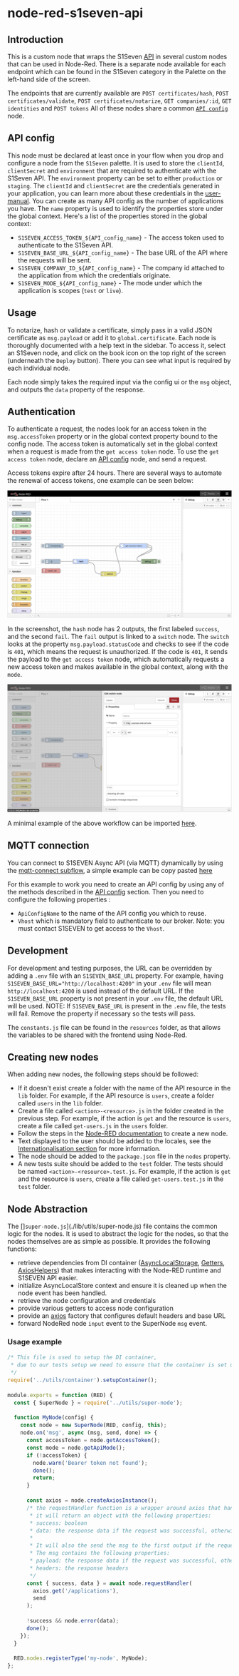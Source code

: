 # node-red-s1seven-api

## Introduction

This is a custom node that wraps the S1Seven [API](https://developers.s1seven.com/docs/openapi/) in several custom nodes that can be used in Node-Red. There is a separate node available for each endpoint which can be found in the S1Seven category in the Palette on the left-hand side of the screen.

The endpoints that are currently available are `POST certificates/hash`, `POST certificates/validate`, `POST certificates/notarize`, `GET companies/:id`, `GET identities` and `POST tokens` All of these nodes share a common [`API config`](#api-config) node.

## API config

This node must be declared at least once in your flow when you drop and configure a node from the `S1Seven` palette. It is used to store the `clientId`, `clientSecret` and `environment` that are required to authenticate with the S1Seven API. The `environment` property can be set to either `production` or `staging`. The `clientId` and `clientSecret` are the credentials generated in your application, you can learn more about these credentials in the [user-manual](https://manual.s1seven.com/automation/#applications-and-access-tokens).
You can create as many API config as the number of applications you have. The `name` property is used to identify the properties store under the global context.
Here's a list of the properties stored in the global context:

- `S1SEVEN_ACCESS_TOKEN_${API_config_name}` - The access token used to authenticate to the S1Seven API.
- `S1SEVEN_BASE_URL_${API_config_name}` - The base URL of the API where the requests will be sent.
- `S1SEVEN_COMPANY_ID_${API_config_name}` - The company id attached to the application from which the credentials originate.
- `S1SEVEN_MODE_${API_config_name}` - The mode under which the application is scopes (`test` or `live`).

## Usage

To notarize, hash or validate a certificate, simply pass in a valid JSON certificate as `msg.payload` or add it to `global.certificate`. Each node is thoroughly documented with a help text in the sidebar. To access it, select an S1Seven node, and click on the book icon on the top right of the screen (underneath the `Deploy` button). There you can see what input is required by each individual node.

Each node simply takes the required input via the config ui or the `msg` object, and outputs the `data` property of the response.

## Authentication

To authenticate a request, the nodes look for an access token in the `msg.accessToken` property or in the global context property bound to the config node. The access token is automatically set in the global context when a request is made from the `get access token` node. To use the `get access token` node, declare an [API config](#api-config) node, and send a request.

Access tokens expire after 24 hours. There are several ways to automate the renewal of access tokens, one example can be seen below:

![example](./images/example_auth.png)

In the screenshot, the `hash` node has 2 outputs, the first labeled `success`, and the second `fail`. The `fail` output is linked to a `switch` node. The `switch` looks at the property `msg.payload.statusCode` and checks to see if the code is `401`, which means the request is unauthorized. If the code is `401`, it sends the payload to the `get access token` node, which automatically requests a new access token and makes available in the global context, along with the `mode`.

![example](./images/switch.png)

A minimal example of the above workflow can be imported [here](./examples/auth-flow.json).

## MQTT connection

You can connect to S1SEVEN Async API (via MQTT) dynamically by using the [mqtt-connect subflow](./lib/mqtt/connect-flow.json), a simple example can be copy pasted [here](./examples/mqtt-flow.json)

For this example to work you need to create an API config by using any of the methods described in the [API config](#api-config) section.
Then you need to configure the following properties :

- `ApiConfigName` to the name of the API config you which to reuse.
- `Vhost` which is mandatory field to authenticate to our broker. Note: you must contact S1SEVEN to get access to the `Vhost`.

## Development

For development and testing purposes, the URL can be overridden by adding a `.env` file with an `S1SEVEN_BASE_URL` property. For example, having `S1SEVEN_BASE_URL="http://localhost:4200"` in your `.env` file will mean `http://localhost:4200` is used instead of the default URL. If the `S1SEVEN_BASE_URL` property is not present in your `.env` file, the default URL will be used.
NOTE: If `S1SEVEN_BASE_URL` is present in the `.env` file, the tests will fail. Remove the property if necessary so the tests will pass.

The `constants.js` file can be found in the `resources` folder, as that allows the variables to be shared with the frontend using Node-Red.

## Creating new nodes

When adding new nodes, the following steps should be followed:

- If it doesn't exist create a folder with the name of the API resource in the `lib` folder. For example, if the API resource is `users`, create a folder called `users` in the `lib` folder.
- Create a file called `<action>-<resource>.js` in the folder created in the previous step. For example, if the action is `get` and the resource is `users`, create a file called `get-users.js` in the `users` folder.
- Follow the steps in the [Node-RED documentation](https://nodered.org/docs/creating-nodes/first-node) to create a new node.
- Text displayed to the user should be added to the locales, see the [Internationalisation section](https://nodered.org/docs/creating-nodes/i18n) for more information.
- The node should be added to the `package.json` file in the `nodes` property.
- A new tests suite should be added to the `test` folder. The tests should be named `<action>-<resource>.test.js`. For example, if the action is `get` and the resource is `users`, create a file called `get-users.test.js` in the `test` folder.

## Node Abstraction

The []`super-node.js`](./lib/utils/super-node.js) file contains the common logic for the nodes. It is used to abstract the logic for the nodes, so that the nodes themselves are as simple as possible.
It provides the following functions:

- retrieve dependencies from DI container ([AsyncLocalStorage](./lib/utils/async-local-storage.js), [Getters](./lib/utils/getters.js), [AxiosHelpers](./lib/utils/axios-helpers.js)) that makes interacting with the Node-RED runtime and S1SEVEN API easier.
- initialize AsyncLocalStore context and ensure it is cleaned up when the node event has been handled.
- retrieve the node configuration and credentials
- provide various getters to access node configuration
- provide an [axios](https://github.com/axios/axios) factory that configures default headers and base URL
- forward NodeRed node `input` event to the SuperNode `msg` event.

### Usage example

```javascript
/* This file is used to setup the DI container,
 * due to our tests setup we need to ensure that the container is set up before we require the node
 */
require('../utils/container').setupContainer();

module.exports = function (RED) {
  const { SuperNode } = require('../utils/super-node');

  function MyNode(config) {
    const node = new SuperNode(RED, config, this);
    node.on('msg', async (msg, send, done) => {
      const accessToken = node.getAccessToken();
      const mode = node.getApiMode();
      if (!accessToken) {
        node.warn('Bearer token not found');
        done();
        return;
      }

      const axios = node.createAxiosInstance();
      /* the requestHandler function is a wrapper around axios that handles the response and error cases
       * it will return an object with the following properties:
       * success: boolean
       * data: the response data if the request was successful, otherwise the error message
       *
       * It will also the send the msg to the first output if the request was successful, otherwise it will send it to the second output
       * The msg contains the following properties:
       * payload: the response data if the request was successful, otherwise the error response
       * headers: the response headers
       */
      const { success, data } = await node.requestHandler(
        axios.get('/applications'),
        send
      );

      !success && node.error(data);
      done();
    });
  }

  RED.nodes.registerType('my-node', MyNode);
};
```
